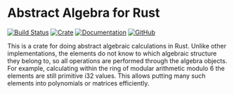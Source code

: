 Abstract Algebra for Rust
=========================
[![Build Status](https://travis-ci.com/mmaroti/abstalg-rs.svg?branch=master)](https://travis-ci.com/mmaroti/abstalg-rs)
[![Crate](https://img.shields.io/crates/v/abstalg)](https://crates.io/crates/abstalg)
[![Documentation](https://docs.rs/abstalg/badge.svg)](https://docs.rs/abstalg)
[![GitHub](https://img.shields.io/github/license/mmaroti/abstalg-rs)](LICENSE)

This is a crate for doing abstract algebraic calculations in Rust. Unlike other
implementations, the elements do not know to which algebraic structure they
belong to, so all operations are performed through the algebra objects. 
For example, calculating within the ring of modular arithmetic modulo 6 the
elements are still primitive i32 values. This allows putting many such 
elements into polynomials or matrices efficiently.
